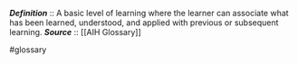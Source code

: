 ***Definition***    :: A basic level of learning where the learner can associate what has been learned, understood, and applied with previous or subsequent learning.
***Source***         :: [[AIH Glossary]]

#glossary
